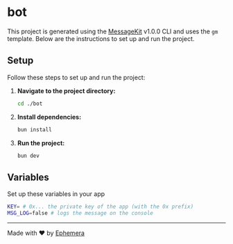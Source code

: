 # bot

This project is generated using the [MessageKit](https://message-kit.vercel.app) v1.0.0 CLI and uses the `gm` template. Below are the instructions to set up and run the project.

## Setup

Follow these steps to set up and run the project:

1. **Navigate to the project directory:**
    ```sh
    cd ./bot
    ```

2. **Install dependencies:**
    ```sh
    bun install
    ```

3. **Run the project:**
    ```sh
    bun dev
    ```


## Variables

Set up these variables in your app

```sh
KEY= # 0x... the private key of the app (with the 0x prefix)
MSG_LOG=false # logs the message on the console
```

---
Made with ❤️ by [Ephemera](https://ephemerahq.com)
